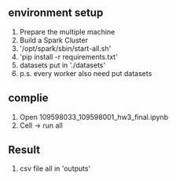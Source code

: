## environment setup
1. Prepare the multiple machine
2. Build a Spark Cluster
4. '/opt/spark/sbin/start-all.sh'
3. 'pip install -r requirements.txt'
4. datasets put in './datasets'
5. p.s. every worker also need put datasets

## complie
1. Open 109598033_109598001_hw3_final.ipynb
2. Cell -> run all

## Result
1. csv file all in 'outputs'